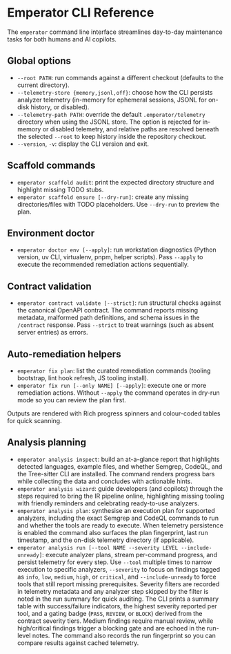 # Emperator CLI Reference

The `emperator` command line interface streamlines day-to-day maintenance tasks for both humans and AI copilots.

## Global options

- `--root PATH`: run commands against a different checkout (defaults to the current directory).
- `--telemetry-store {memory,jsonl,off}`: choose how the CLI persists analyzer telemetry (in-memory
  for ephemeral sessions, JSONL for on-disk history, or disabled).
- `--telemetry-path PATH`: override the default `.emperator/telemetry` directory when using the JSONL
  store. The option is rejected for in-memory or disabled telemetry, and relative paths are resolved
  beneath the selected `--root` to keep history inside the repository checkout.
- `--version`, `-v`: display the CLI version and exit.

## Scaffold commands

- `emperator scaffold audit`: print the expected directory structure and highlight missing TODO stubs.
- `emperator scaffold ensure [--dry-run]`: create any missing directories/files with TODO placeholders. Use `--dry-run` to preview the plan.

## Environment doctor

- `emperator doctor env [--apply]`: run workstation diagnostics (Python version, uv CLI, virtualenv, pnpm, helper scripts). Pass `--apply` to execute the recommended remediation actions sequentially.

## Contract validation

- `emperator contract validate [--strict]`: run structural checks against the canonical OpenAPI contract. The command reports
  missing metadata, malformed path definitions, and schema issues in the `/contract` response. Pass `--strict` to treat
  warnings (such as absent server entries) as errors.

## Auto-remediation helpers

- `emperator fix plan`: list the curated remediation commands (tooling bootstrap, lint hook refresh, JS tooling install).
- `emperator fix run [--only NAME] [--apply]`: execute one or more remediation actions. Without `--apply` the command operates in dry-run mode so you can review the plan first.

Outputs are rendered with Rich progress spinners and colour-coded tables for quick scanning.

## Analysis planning

- `emperator analysis inspect`: build an at-a-glance report that highlights detected languages, example files, and whether Semgrep, CodeQL, and the Tree-sitter CLI are installed. The command renders progress bars while collecting the data and concludes with actionable hints.
- `emperator analysis wizard`: guide developers (and copilots) through the steps required to bring the IR pipeline online, highlighting missing tooling with friendly reminders and celebrating ready-to-use analyzers.
- `emperator analysis plan`: synthesise an execution plan for supported analyzers, including the exact Semgrep and CodeQL commands to run and whether the tools are ready to execute.
  When telemetry persistence is enabled the command also surfaces the plan fingerprint, last run
  timestamp, and the on-disk telemetry directory (if applicable).
- `emperator analysis run [--tool NAME --severity LEVEL --include-unready]`: execute analyzer plans, stream per-command progress, and persist telemetry for every step.
  Use `--tool` multiple times to narrow execution to specific analyzers, `--severity` to focus on findings tagged as `info`, `low`, `medium`, `high`, or `critical`, and `--include-unready` to force tools that still report missing prerequisites.
  Severity filters are recorded in telemetry metadata and any analyzer step skipped by the filter is noted in the run summary for quick auditing.
  The CLI prints a summary table with success/failure indicators, the highest severity reported per tool, and a gating badge (`PASS`, `REVIEW`, or `BLOCK`) derived from the contract severity tiers. Medium findings require manual review, while high/critical findings trigger a blocking gate and are echoed in the run-level notes. The command also records the run fingerprint so you can compare results against cached telemetry.
